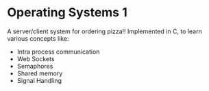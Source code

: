 # Operating Systems 1
A server/client system for ordering pizza!! Implemented in C, to learn various concepts like:

- Intra process communication
- Web Sockets
- Semaphores
- Shared memory
- Signal Handling